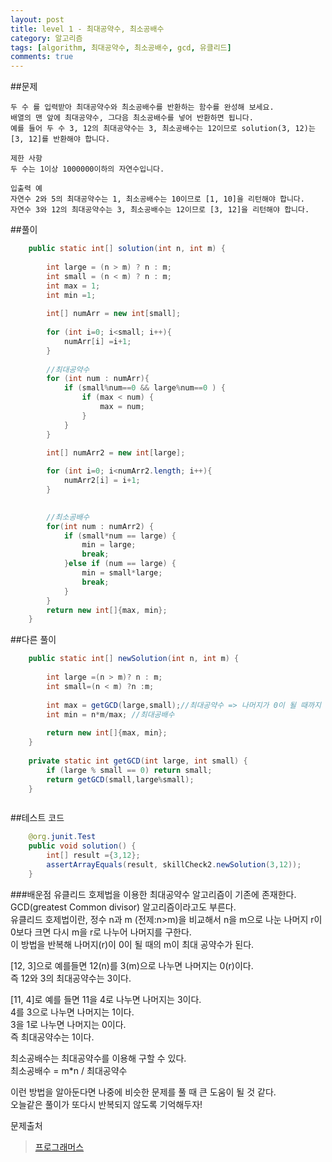 ```yaml
---
layout: post
title: level 1 - 최대공약수, 최소공배수 
category: 알고리즘
tags: [algorithm, 최대공약수, 최소공배수, gcd, 유클리드]
comments: true
---
```


##문제
```text
두 수 를 입력받아 최대공약수와 최소공배수를 반환하는 함수를 완성해 보세요.
배열의 맨 앞에 최대공약수, 그다음 최소공배수를 넣어 반환하면 됩니다.
예를 들어 두 수 3, 12의 최대공약수는 3, 최소공배수는 12이므로 solution(3, 12)는 [3, 12]를 반환해야 합니다.
  
제한 사항
두 수는 1이상 1000000이하의 자연수입니다.
    
입출력 예
자연수 2와 5의 최대공약수는 1, 최소공배수는 10이므로 [1, 10]을 리턴해야 합니다.
자연수 3와 12의 최대공약수는 3, 최소공배수는 12이므로 [3, 12]을 리턴해야 합니다.
```



##풀이
```java
    public static int[] solution(int n, int m) {
  
        int large = (n > m) ? n : m;
        int small = (n < m) ? n : m;
        int max = 1;
        int min =1;
  
        int[] numArr = new int[small];
  
        for (int i=0; i<small; i++){
            numArr[i] =i+1;
        }
        
        //최대공약수  
        for (int num : numArr){
            if (small%num==0 && large%num==0 ) {
                if (max < num) {
                    max = num;
                }
            }
        }
  
        int[] numArr2 = new int[large];

        for (int i=0; i<numArr2.length; i++){
            numArr2[i] = i+1;
        }
 

        //최소공배수
        for(int num : numArr2) {
            if (small*num == large) {
                min = large; 
                break;
            }else if (num == large) {
                min = small*large; 
                break;   
            }
        }
        return new int[]{max, min};
    }

```

##다른 풀이
```java
    public static int[] newSolution(int n, int m) {
    
        int large =(n > m)? n : m;
        int small=(n < m) ?n :m;
  
        int max = getGCD(large,small);//최대공약수 => 나머지가 0이 될 때까지 나눈다.
        int min = n*m/max; //최대공배수
  
        return new int[]{max, min};
    }
  
    private static int getGCD(int large, int small) {
        if (large % small == 0) return small;
        return getGCD(small,large%small);
    }



```

##테스트 코드
```java
    @org.junit.Test
    public void solution() {
        int[] result ={3,12};
        assertArrayEquals(result, skillCheck2.newSolution(3,12));
    }
```

###배운점
유클리드 호제법을 이용한 최대공약수 알고리즘이 기존에 존재한다. GCD(greatest Common divisor) 알고리즘이라고도 부른다.  
유클리드 호제법이란, 정수 n과 m (전제:n>m)을 비교해서 n을 m으로 나눈 나머지 r이 0보다 크면 다시 m을 r로 나누어 나머지를 구한다.   
이 방법을 반복해 나머지(r)이 0이 될 때의 m이 최대 공약수가 된다.

[12, 3]으로 예를들면 12(n)를 3(m)으로 나누면 나머지는 0(r)이다.  
즉 12와 3의 최대공약수는 3이다.

[11, 4]로 예를 들면 11을 4로 나누면 나머지는 3이다.  
4를 3으로 나누면 나머지는 1이다.  
3을 1로 나누면 나머지는 0이다.   
즉 최대공약수는 1이다.  

최소공배수는 최대공약수를 이용해 구할 수 있다.  
최소공배수 = m*n / 최대공약수

이런 방법을 알아둔다면 나중에 비슷한 문제를 풀 때 큰 도움이 될 것 같다.   
오늘같은 풀이가 또다시 반복되지 않도록 기억해두자! 

문제출처  
> [프로그래머스](https://programmers.co.kr/skill_checks)